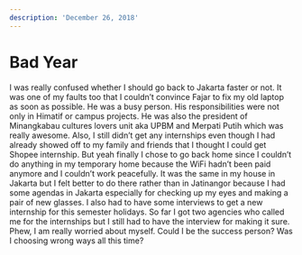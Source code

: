 ```yaml
---
description: 'December 26, 2018'
---
```


# Bad Year

I was really confused whether I should go back to Jakarta faster or not. It was one of my faults too that I couldn’t convince Fajar to fix my old laptop as soon as possible. He was a busy person. His responsibilities were not only in Himatif or campus projects. He was also the president of Minangkabau cultures lovers unit aka UPBM and Merpati Putih which was really awesome. Also, I still didn’t get any internships even though I had already showed off to my family and friends that I thought I could get Shopee internship. But yeah finally I chose to go back home since I couldn’t do anything in my temporary home because the WiFi hadn’t been paid anymore and I couldn’t work peacefully. It was the same in my house in Jakarta but I felt better to do there rather than in Jatinangor because I had some agendas in Jakarta especially for checking up my eyes and making a pair of new glasses. I also had to have some interviews to get a new internship for this semester holidays. So far I got two agencies who called me for the internships but I still had to have the interview for making it sure. Phew, I am really worried about myself. Could I be the success person? Was I choosing wrong ways all this time?


